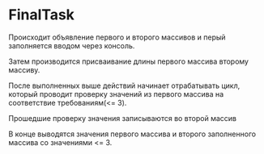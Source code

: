 # FinalTask

Происходит объявление первого и второго массивов и перый заполняется вводом через консоль.

Затем производится присваивание длины первого массива второму массиву.

После выполненных выше действий начинает отрабатывать цикл, который проводит проверку значений из первого массива на соответствие требованиям(<= 3).

Прошедшие проверку значения записываются во второй массив

В конце выводятся значения первого массива и второго заполненного массива со значениями <= 3.

